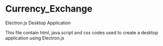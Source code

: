# Currency_Exchange
Electron.js Desktop Application

This file contain html, java script and css codes used to create a desktop application using Electron.js 
